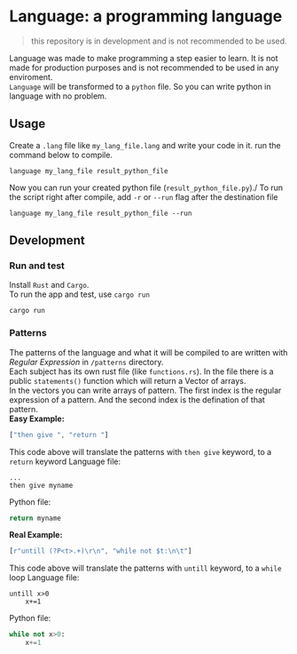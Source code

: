 # Language: a programming language
> this repository is in development and is not recommended to be used.

Language was made to make programming a step easier to learn. It is not made for production purposes and is not recommended to be used in any enviroment.\
`Language` will be transformed to a `python` file. So you can write python in language with no problem.

## Usage
Create a `.lang` file like `my_lang_file.lang` and write your code in it. run the command below to compile.
```
language my_lang_file result_python_file
```
Now you can run your created python file (`result_python_file.py`)./
To run the script right after compile, add `-r` or `--run` flag after the destination file
```
language my_lang_file result_python_file --run
```

## Development
### Run and test
Install `Rust` and `Cargo`.\
To run the app and test, use `cargo run`
```
cargo run
```
### Patterns
The patterns of the language and what it will be compiled to are written with *Regular Expression* in `/patterns` directory.\
Each subject has its own rust file (like `functions.rs`). In the file there is a public `statements()` function which will return a Vector of arrays.\
In the vectors you can write arrays of pattern. The first index is the regular expression of a pattern. And the second index is the defination of that pattern.\
**Easy Example:**
```rust
["then give ", "return "]
```
This code above will translate the patterns with `then give` keyword, to a `return` keyword
Language file:
```
...
then give myname
```
Python file:
```python
return myname
```
**Real Example:**
```rust
[r"untill (?P<t>.+)\r\n", "while not $t:\n\t"]
```
This code above will translate the patterns with `untill` keyword, to a `while` loop
Language file:
```
untill x>0
    x+=1
```
Python file:
```python
while not x>0:
    x+=1
```